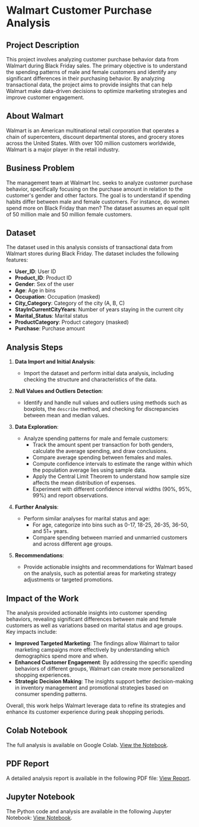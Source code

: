 

# Walmart Customer Purchase Analysis

## Project Description

This project involves analyzing customer purchase behavior data from Walmart during Black Friday sales. The primary objective is to understand the spending patterns of male and female customers and identify any significant differences in their purchasing behavior. By analyzing transactional data, the project aims to provide insights that can help Walmart make data-driven decisions to optimize marketing strategies and improve customer engagement.

## About Walmart

Walmart is an American multinational retail corporation that operates a chain of supercenters, discount departmental stores, and grocery stores across the United States. With over 100 million customers worldwide, Walmart is a major player in the retail industry.

## Business Problem

The management team at Walmart Inc. seeks to analyze customer purchase behavior, specifically focusing on the purchase amount in relation to the customer's gender and other factors. The goal is to understand if spending habits differ between male and female customers. For instance, do women spend more on Black Friday than men? The dataset assumes an equal split of 50 million male and 50 million female customers.

## Dataset

The dataset used in this analysis consists of transactional data from Walmart stores during Black Friday. The dataset includes the following features:

- **User_ID**: User ID
- **Product_ID**: Product ID
- **Gender**: Sex of the user
- **Age**: Age in bins
- **Occupation**: Occupation (masked)
- **City_Category**: Category of the city (A, B, C)
- **StayInCurrentCityYears**: Number of years staying in the current city
- **Marital_Status**: Marital status
- **ProductCategory**: Product category (masked)
- **Purchase**: Purchase amount

## Analysis Steps

1. **Data Import and Initial Analysis**:
   - Import the dataset and perform initial data analysis, including checking the structure and characteristics of the data.

2. **Null Values and Outliers Detection**:
   - Identify and handle null values and outliers using methods such as boxplots, the `describe` method, and checking for discrepancies between mean and median values.

3. **Data Exploration**:
   - Analyze spending patterns for male and female customers:
     - Track the amount spent per transaction for both genders, calculate the average spending, and draw conclusions.
     - Compare average spending between females and males.
     - Compute confidence intervals to estimate the range within which the population average lies using sample data.
     - Apply the Central Limit Theorem to understand how sample size affects the mean distribution of expenses.
     - Experiment with different confidence interval widths (90%, 95%, 99%) and report observations.

4. **Further Analysis**:
   - Perform similar analyses for marital status and age:
     - For age, categorize into bins such as 0-17, 18-25, 26-35, 36-50, and 51+ years.
     - Compare spending between married and unmarried customers and across different age groups.

5. **Recommendations**:
   - Provide actionable insights and recommendations for Walmart based on the analysis, such as potential areas for marketing strategy adjustments or targeted promotions.



## Impact of the Work

The analysis provided actionable insights into customer spending behaviors, revealing significant differences between male and female customers as well as variations based on marital status and age groups. Key impacts include:

- **Improved Targeted Marketing**: The findings allow Walmart to tailor marketing campaigns more effectively by understanding which demographics spend more and when.
- **Enhanced Customer Engagement**: By addressing the specific spending behaviors of different groups, Walmart can create more personalized shopping experiences.
- **Strategic Decision Making**: The insights support better decision-making in inventory management and promotional strategies based on consumer spending patterns.

Overall, this work helps Walmart leverage data to refine its strategies and enhance its customer experience during peak shopping periods.

## Colab Notebook

The full analysis is available on Google Colab. [View the Notebook](colab_link.md).

## PDF Report

A detailed analysis report is available in the following PDF file: [View Report](walmart_project.pdf).

## Jupyter Notebook

The Python code and analysis are available in the following Jupyter Notebook: [View Notebook](walmart.ipynb).





